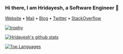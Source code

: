 ### Hi there, I am Hridayesh, a Software Engineer 👋
 [Website](https://hridayeshsharma.com/) •
 [Mail](mailto:dev.hridayesh@gmail.com) •
 [Blog](https://dev.to/vyasriday) •
 [Twitter](https://twitter.com/vyasriday) •
 [StackOverflow](https://stackoverflow.com/users/6235787/vyasriday?tab=profile) 

[![trophy](https://github-profile-trophy.vercel.app/?username=vyasriday&theme=onedark)](https://github.com/ryo-ma/github-profile-trophy)



[![Hridayesh's github stats](https://github-readme-stats.vercel.app/api?username=vyasriday&count_private=true&show_icons=true&bg_color=#000&theme=cobalt)](https://github.com/anuraghazra/github-readme-stats)

[![Top Languages](https://github-readme-stats.vercel.app/api/top-langs/?username=vyasriday)](https://github.com/anuraghazra/github-readme-stats)